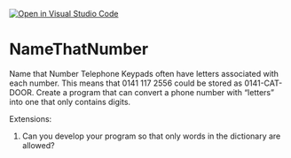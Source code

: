[![Open in Visual Studio Code](https://classroom.github.com/assets/open-in-vscode-f059dc9a6f8d3a56e377f745f24479a46679e63a5d9fe6f495e02850cd0d8118.svg)](https://classroom.github.com/online_ide?assignment_repo_id=6024533&assignment_repo_type=AssignmentRepo)
# NameThatNumber
Name that Number
Telephone Keypads often have letters associated with each number. This means that 0141 117 2556 could be stored as 0141-CAT-DOOR. Create a program that can convert
a phone number with “letters” into one that only contains digits.

Extensions:
1. Can you develop your program so that only words in the dictionary are allowed?
